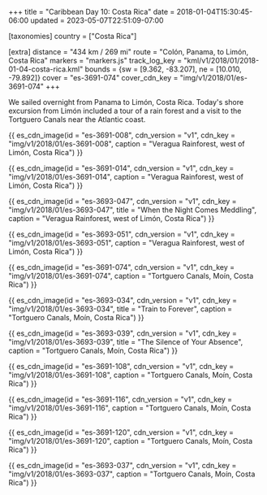 +++
title = "Caribbean Day 10: Costa Rica"
date = 2018-01-04T15:30:45-06:00
updated = 2023-05-07T22:51:09-07:00

[taxonomies]
country = ["Costa Rica"]

[extra]
distance = "434 km / 269 mi"
route = "Colón, Panama, to Limón, Costa Rica"
markers = "markers.js"
track_log_key = "kml/v1/2018/01/2018-01-04-costa-rica.kml"
bounds = {sw = [9.362, -83.207], ne = [10.010, -79.892]}
cover = "es-3691-074"
cover_cdn_key = "img/v1/2018/01/es-3691-074"
+++

We sailed overnight from Panama to Limón, Costa Rica. Today's shore excursion from Limón included a tour of a rain forest and a visit to the Tortguero Canals near the Atlantic coast.

<!-- more -->

{{ es_cdn_image(id = "es-3691-008", cdn_version = "v1", cdn_key = "img/v1/2018/01/es-3691-008", caption = "Veragua Rainforest, west of Limón, Costa Rica") }}

{{ es_cdn_image(id = "es-3691-014", cdn_version = "v1", cdn_key = "img/v1/2018/01/es-3691-014", caption = "Veragua Rainforest, west of Limón, Costa Rica") }}

{{ es_cdn_image(id = "es-3693-047", cdn_version = "v1", cdn_key = "img/v1/2018/01/es-3693-047", title = "When the Night Comes Meddling", caption = "Veragua Rainforest, west of Limón, Costa Rica") }}

{{ es_cdn_image(id = "es-3693-051", cdn_version = "v1", cdn_key = "img/v1/2018/01/es-3693-051", caption = "Veragua Rainforest, west of Limón, Costa Rica") }}

{{ es_cdn_image(id = "es-3691-074", cdn_version = "v1", cdn_key = "img/v1/2018/01/es-3691-074", caption = "Tortguero Canals, Moín, Costa Rica") }}

{{ es_cdn_image(id = "es-3693-034", cdn_version = "v1", cdn_key = "img/v1/2018/01/es-3693-034", title = "Train to Forever", caption = "Tortguero Canals, Moín, Costa Rica") }}

{{ es_cdn_image(id = "es-3693-039", cdn_version = "v1", cdn_key = "img/v1/2018/01/es-3693-039", title = "The Silence of Your Absence", caption = "Tortguero Canals, Moín, Costa Rica") }}

{{ es_cdn_image(id = "es-3691-108", cdn_version = "v1", cdn_key = "img/v1/2018/01/es-3691-108", caption = "Tortguero Canals, Moín, Costa Rica") }}

{{ es_cdn_image(id = "es-3691-116", cdn_version = "v1", cdn_key = "img/v1/2018/01/es-3691-116", caption = "Tortguero Canals, Moín, Costa Rica") }}

{{ es_cdn_image(id = "es-3691-120", cdn_version = "v1", cdn_key = "img/v1/2018/01/es-3691-120", caption = "Tortguero Canals, Moín, Costa Rica") }}

{{ es_cdn_image(id = "es-3693-037", cdn_version = "v1", cdn_key = "img/v1/2018/01/es-3693-037", caption = "Tortguero Canals, Moín, Costa Rica") }}
